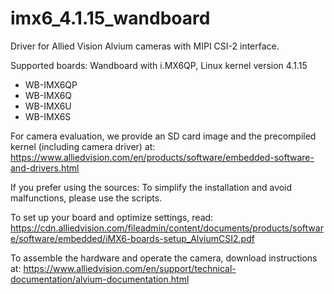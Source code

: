 # imx6_4.1.15_wandboard

Driver for Allied Vision Alvium cameras with MIPI CSI-2 interface.

Supported boards:
Wandboard with i.MX6QP, Linux kernel version 4.1.15
* WB-IMX6QP
* WB-IMX6Q
* WB-IMX6U
* WB-IMX6S

For camera evaluation, we provide an SD card image and the precompiled kernel (including camera driver) at:
https://www.alliedvision.com/en/products/software/embedded-software-and-drivers.html

If you prefer using the sources: To simplify the installation and avoid malfunctions, please use the scripts.

To set up your board and optimize settings, read:
https://cdn.alliedvision.com/fileadmin/content/documents/products/software/software/embedded/iMX6-boards-setup_AlviumCSI2.pdf

To assemble the hardware and operate the camera, download instructions at:
https://www.alliedvision.com/en/support/technical-documentation/alvium-documentation.html
